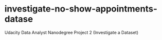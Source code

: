 # investigate-no-show-appointments-datase
Udacity Data Analyst Nanodegree Project 2 (Investigate a Dataset)
